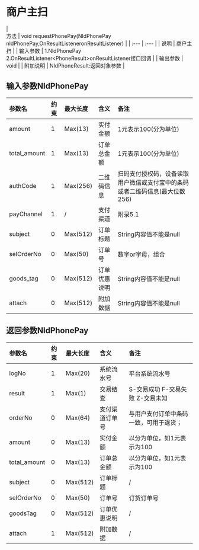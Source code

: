 # 商户主扫

|  方法 | void requestPhonePay\(NldPhonePay nldPhonePay,OnResultListeneronResultListener\) |
| :--- | :--- |
| 说明 | 商户主扫 |
| 输入参数 | 1.NldPhonePay 2.OnResultListener&lt;PhoneResult&gt;onResultListener接口回调  |
| 输出参数 | void |
| 附加说明 | NldPhoneResult:返回对象参数 |

## 输入参数NldPhonePay

| 参数名 | 约束 | 最大长度 | 含义 | 备注 |
| :--- | :--- | :--- | :--- | :--- |
| amount | 1 | Max\(13\) | 实付金额 | 1元表示100\(分为单位\) |
| total\_amount | 1 | Max\(13\) | 订单总金额 | 1元表示100\(分为单位\) |
| authCode | 1 | Max\(256\) | 二维码信息 | 扫码支付授权码，设备读取用户微信或支付宝中的条码或者二维码信息\(最大位数256\) |
| payChannel | 1 | / | 支付渠道 | 附录5.1 |
| subject | 0 | Max\(512\) | 订单标题 | String内容值不能是null |
| selOrderNo | 0 | Max\(50\) | 订单号 | 数字or字母，组合 |
| goods\_tag | 0 | Max\(512\) | 订单优惠说明 | String内容值不能是null |
| attach | 0 | Max\(512\) | 附加数据 | String内容值不能是null |

## 返回参数NldPhonePay

| 参数名 | 约束 | 最大长度 | 含义 | 备注 |
| :--- | :--- | :--- | :--- | :--- |
| logNo | 1 | Max\(20\) | 系统流水号 | 平台系统流水号 |
| result | 1 | Max\(1\) | 交易结查 | S-交易成功 F-交易失败 Z-交易未知  |
| orderNo | 0 | Max\(64\) | 支付渠道订单号 | 与用户支付订单中条码一致，可用于退货； |
| amount | 0 | Max\(13\) | 实付金额 | 以分为单位，如1元表示为100 |
| total\_amount | 0 | Max\(13\) | 订单总金额 | 以分为单位，如1元表示为100 |
| subject | 0 | Max\(512\) | 订单标题 | / |
| selOrderNo | 0 | Max\(50\) | 订单号 | 订货订单号 |
| goodsTag | 0 | Max\(512\) | 订单优惠说明 | / |
| attach | 1 | Max\(512\) | 附加数据 | / |



